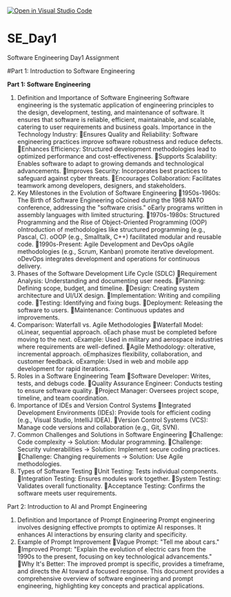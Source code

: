 [![Open in Visual Studio Code](https://classroom.github.com/assets/open-in-vscode-2e0aaae1b6195c2367325f4f02e2d04e9abb55f0b24a779b69b11b9e10269abc.svg)](https://classroom.github.com/online_ide?assignment_repo_id=18362747&assignment_repo_type=AssignmentRepo)
# SE_Day1
Software Engineering Day1 Assignment

#Part 1: Introduction to Software Engineering

**Part 1: Software Engineering**

1. Definition and Importance of Software Engineering
Software engineering is the systematic application of engineering principles to the design, development, testing, and maintenance of software. It ensures that software is reliable, efficient, maintainable, and scalable, catering to user requirements and business goals.
Importance in the Technology Industry:
Ensures Quality and Reliability: Software engineering practices improve software robustness and reduce defects.
Enhances Efficiency: Structured development methodologies lead to optimized performance and cost-effectiveness.
Supports Scalability: Enables software to adapt to growing demands and technological advancements.
Improves Security: Incorporates best practices to safeguard against cyber threats.
Encourages Collaboration: Facilitates teamwork among developers, designers, and stakeholders.
2. Key Milestones in the Evolution of Software Engineering
1950s-1960s: The Birth of Software Engineering 
oCoined during the 1968 NATO conference, addressing the "software crisis."
oEarly programs written in assembly languages with limited structuring.
1970s-1980s: Structured Programming and the Rise of Object-Oriented Programming (OOP) 
oIntroduction of methodologies like structured programming (e.g., Pascal, C).
oOOP (e.g., Smalltalk, C++) facilitated modular and reusable code.
1990s-Present: Agile Development and DevOps 
oAgile methodologies (e.g., Scrum, Kanban) promote iterative development.
oDevOps integrates development and operations for continuous delivery.
3. Phases of the Software Development Life Cycle (SDLC)
Requirement Analysis: Understanding and documenting user needs.
Planning: Defining scope, budget, and timeline.
Design: Creating system architecture and UI/UX design.
Implementation: Writing and compiling code.
Testing: Identifying and fixing bugs.
Deployment: Releasing the software to users.
Maintenance: Continuous updates and improvements.
4. Comparison: Waterfall vs. Agile Methodologies
Waterfall Model: 
oLinear, sequential approach.
oEach phase must be completed before moving to the next.
oExample: Used in military and aerospace industries where requirements are well-defined.
Agile Methodology: 
oIterative, incremental approach.
oEmphasizes flexibility, collaboration, and customer feedback.
oExample: Used in web and mobile app development for rapid iterations.
5. Roles in a Software Engineering Team
Software Developer: Writes, tests, and debugs code.
Quality Assurance Engineer: Conducts testing to ensure software quality.
Project Manager: Oversees project scope, timeline, and team coordination.
6. Importance of IDEs and Version Control Systems
Integrated Development Environments (IDEs): Provide tools for efficient coding (e.g., Visual Studio, IntelliJ IDEA).
Version Control Systems (VCS): Manage code versions and collaboration (e.g., Git, SVN).
7. Common Challenges and Solutions in Software Engineering
Challenge: Code complexity → Solution: Modular programming.
Challenge: Security vulnerabilities → Solution: Implement secure coding practices.
Challenge: Changing requirements → Solution: Use Agile methodologies.
8. Types of Software Testing
Unit Testing: Tests individual components.
Integration Testing: Ensures modules work together.
System Testing: Validates overall functionality.
Acceptance Testing: Confirms the software meets user requirements.

Part 2: Introduction to AI and Prompt Engineering
1. Definition and Importance of Prompt Engineering
Prompt engineering involves designing effective prompts to optimize AI responses. It enhances AI interactions by ensuring clarity and specificity.
2. Example of Prompt Improvement
Vague Prompt: "Tell me about cars."
Improved Prompt: "Explain the evolution of electric cars from the 1990s to the present, focusing on key technological advancements."
Why It's Better: The improved prompt is specific, provides a timeframe, and directs the AI toward a focused response.
This document provides a comprehensive overview of software engineering and prompt engineering, highlighting key concepts and practical applications.
